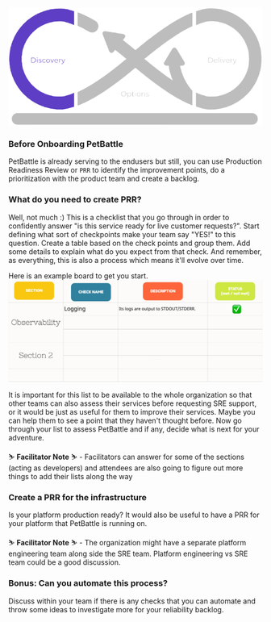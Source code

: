 ![thumbnail](../images/discovery.png)
### Before Onboarding PetBattle
PetBattle is already serving to the endusers but still, you can use Production Readiness Review or `PRR` to identify the improvement points, do a prioritization with the product team and create a backlog.

### What do you need to create PRR?
Well, not much :) This is a checklist that you go through in order to confidently answer "is this service ready for live customer requests?". Start defining what sort of checkpoints make your team say "YES!" to this question. Create a table based on the check points and group them. Add some details to explain what do you expect from that check. And remember, as everything, this is also a process which means it'll evolve over time.

Here is an example board to get you start.
![example-prr-board](images/example-prr-board.jpg)


It is important for this list to be available to the whole organization so that other teams can also assess their services before requesting SRE support, or it would be just as useful for them to improve their services. Maybe you can help them to see a point that they haven't thought before. 
Now go through your list to assess PetBattle and if any, decide what is next for your adventure.

<p class="tip">
⛷️ <b>Facilitator Note</b> ⛷️ - Facilitators can answer for some of the sections (acting as developers) and attendees are also going to figure out more things to add their lists along the way
</p>

### Create a PRR for the infrastructure
Is your platform production ready? It would also be useful to have a PRR for your platform that PetBattle is running on.

<p class="tip">
⛷️ <b>Facilitator Note</b> ⛷️ - The organization might have a separate platform engineering team along side the SRE team. Platform engineering vs SRE team could be a good discussion.
</p>

### Bonus: Can you automate this process? 
Discuss within your team if there is any checks that you can automate and throw some ideas to investigate more for your reliability backlog.

